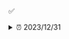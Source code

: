 ✅

<details>
<summary>⏰ 2023/12/31</summary>
<br>

- [x] ts 指南手册
- [x] ts 类型体操
- [x] ts 类型挑战
- [x] git 撤销操作
- [x] git 分支合并
- [ ] git 变基操作
- [ ] 解读 lru-cache

- [ ] 解读 pinia
- [ ] 虚拟列表组件实现思路

- [x] 2048
- [x] 扫雷
- [ ] 滑动拼图

- [x] N 皇后问题

</details>

